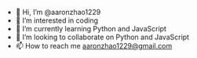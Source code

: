 - 👋 Hi, I’m @aaronzhao1229
- 👀 I’m interested in coding
- 🌱 I’m currently learning Python and JavaScript
- 💞️ I’m looking to collaborate on Python and JavaScript
- 📫 How to reach me aaronzhao1229@gmail.com

<!---
aaronzhao1229/aaronzhao1229 is a ✨ special ✨ repository because its `README.md` (this file) appears on your GitHub profile.
You can click the Preview link to take a look at your changes.
--->
